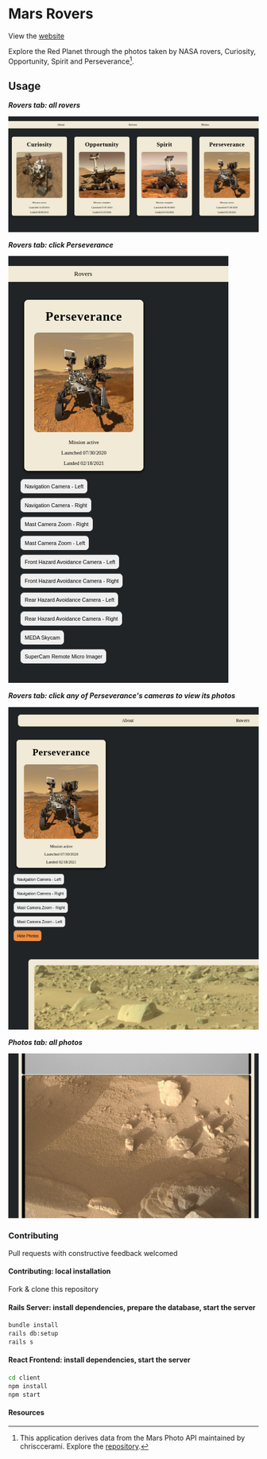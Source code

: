 # Mars Rovers

View the [website](https://react-app-gdin.onrender.com)

Explore the Red Planet through the photos taken by NASA rovers, Curiosity, Opportunity, Spirit and Perseverance[^1].

## Usage

***Rovers tab: all rovers***

![Screenshot of all rovers at the Rovers tab, added in the Markdown.](/client/screenshots/mars-rovers.png)

***Rovers tab: click Perseverance***

![Screenshot of Perseverance rover's profile, added in the Markdown.](/client/screenshots/perseverance-show.png)

***Rovers tab: click any of Perseverance's cameras to view its photos***

![Screenshot of Perseverance's camera and its photos, added in the Markdown.](/client/screenshots/perseverance-camera-photos.png)

***Photos tab: all photos***

![Screenshot of all photos at the Photos tab, added in the Markdown.](/client/screenshots/mars-rovers-photos-all.png)

### Contributing

Pull requests with constructive feedback welcomed

#### Contributing: local installation

Fork & clone this repository

#### Rails Server: install dependencies, prepare the database, start the server

```bash
bundle install
rails db:setup
rails s
```

#### React Frontend: install dependencies, start the server

```bash
cd client
npm install
npm start
```

#### Resources

[^1]:This application derives data from the Mars Photo API maintained by chrisccerami.
Explore the [repository](https://github.com/chrisccerami/mars-photo-api).
